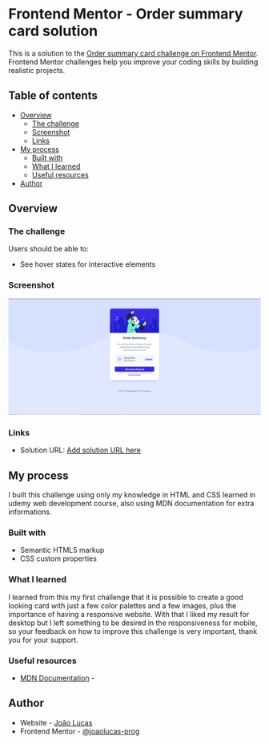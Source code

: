# Frontend Mentor - Order summary card solution

This is a solution to the [Order summary card challenge on Frontend Mentor](https://www.frontendmentor.io/challenges/order-summary-component-QlPmajDUj). Frontend Mentor challenges help you improve your coding skills by building realistic projects. 

## Table of contents

- [Overview](#overview)
  - [The challenge](#the-challenge)
  - [Screenshot](#screenshot)
  - [Links](#links)
- [My process](#my-process)
  - [Built with](#built-with)
  - [What I learned](#what-i-learned)
  - [Useful resources](#useful-resources)
- [Author](#author)

## Overview

### The challenge

Users should be able to:

- See hover states for interactive elements

### Screenshot

![](./images/screenshot.png)

### Links

- Solution URL: [Add solution URL here](https://github.com/joaolucas-prog/FrontendMentor-challenges)

## My process

I built this challenge using only my knowledge in HTML and CSS learned in udemy web development course, also using MDN documentation for extra informations.

### Built with

- Semantic HTML5 markup
- CSS custom properties

### What I learned

I learned from this my first challenge that it is possible to create a good looking card with just a few color palettes and a few images, plus the importance of having a responsive website. With that I liked my result for desktop but I left something to be desired in the responsiveness for mobile, so your feedback on how to improve this challenge is very important, thank you for your support.

### Useful resources

- [MDN Documentation](https://developer.mozilla.org/pt-BR/) - 


## Author

- Website - [João Lucas](https://developer.mozilla.org/pt-BR/)
- Frontend Mentor - [@joaolucas-prog](https://www.frontendmentor.io/profile/joaolucas-prog)
